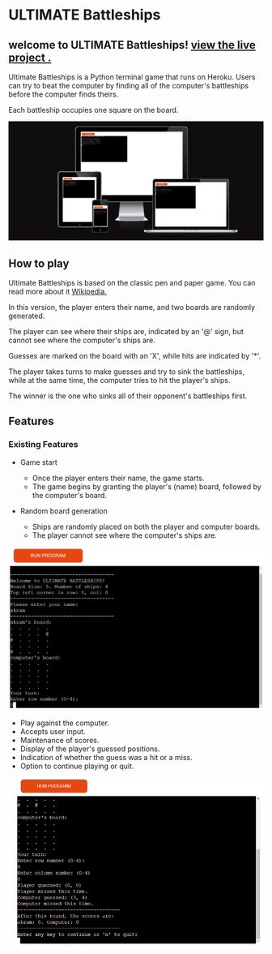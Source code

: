 # ULTIMATE Battleships

## welcome to ULTIMATE Battleships! [view the live project .](https://ultimate-bs-6e9e1c8e1d23.herokuapp.com/)

Ultimate Battleships is a Python terminal game that runs on Heroku. 
Users can try to beat the computer by finding all of the computer's battleships before the computer finds theirs.

 Each battleship occupies one square on the board.

![](assets/main.png)

## How to play

Ultimate Battleships is based on the classic pen and paper game. You can read more about it [Wikipedia.](https://en.wikipedia.org/wiki/Battleship_(game))

In this version, the player enters their name, and two boards are randomly generated.

The player can see where their ships are, indicated by an '@' sign, but cannot see where the computer's ships are.

Guesses are marked on the board with an 'X', while hits are indicated by '*'.

The player takes turns to make guesses and try to sink the battleships, while at the same time, the computer tries to hit the player's ships.

The winner is the one who sinks all of their opponent's battleships first.

## Features

### Existing Features

   * Game start
      - Once the player enters their name, the game starts.
      - The game begins by granting the player's (name) board, followed by the computer's board.
    
   * Random board generation
      - Ships are randomly placed on both the player and computer boards.
      - The player cannot see where the computer's ships are.

![](assets/sc2.png)


   * Play against the computer.
   * Accepts user input. 
   * Maintenance of scores. 
   * Display of the player's guessed positions.
   * Indication of whether the guess was a hit or a miss. 
   * Option to continue playing or quit.

   ![](assets/sc3.png)



    
